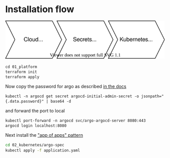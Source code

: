 # Installation flow

![](img/bootstrap.drawio.svg)

```
cd 01_platform
terraform init
terraform apply
```

Now copy the password for argo as described [in the docs](https://argo-cd.readthedocs.io/en/stable/getting_started/#4-login-using-the-cli)

```
kubectl -n argocd get secret argocd-initial-admin-secret -o jsonpath="{.data.password}" | base64 -d
```

and forward the port to local

```
kubectl port-forward -n argocd svc/argo-argocd-server 8080:443
argocd login localhost:8080
```

Next install the ["app of apps" pattern](https://argoproj.github.io/argo-cd/operator-manual/cluster-bootstrapping/)


```bash
cd 02_kubernetes/argo-spec
kubectl apply -f application.yaml
```